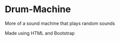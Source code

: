 # Drum-Machine

<p>More of a sound machine that plays random sounds</p>
<p>Made using HTML and Bootstrap</p>
